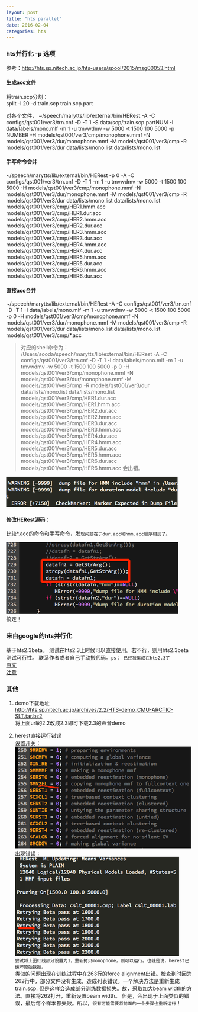 ```yaml
---
layout: post
title: "hts parallel"
date: 2016-02-04
categories: hts
---
```

### hts并行化 -p 选项 
参考：http://hts.sp.nitech.ac.jp/hts-users/spool/2015/msg00053.html

#### 生成acc文件

将train.scp分割：  
split -l 20 -d train.scp train.scp.part

对各个文件，
~/speech/marytts/lib/external/bin/HERest -A -C configs/qst001/ver3/trn.cnf -D -T 1 -S data/scp/train.scp.partNUM -I data/labels/mono.mlf -m 1 -u tmvwdmv -w 5000 -t 1500 100 5000 -p NUMBER -H  models/qst001/ver3/cmp/monophone.mmf -N models/qst001/ver3/dur/monophone.mmf -M models/qst001/ver3/cmp -R models/qst001/ver3/dur data/lists/mono.list data/lists/mono.list

#### 手写命令合并 
~/speech/marytts/lib/external/bin/HERest -p 0 -A -C configs/qst001/ver3/trn.cnf -D -T 1   -m 1 -u tmvwdmv -w 5000 -t 1500 100 5000  -H  models/qst001/ver3/cmp/monophone.mmf -N models/qst001/ver3/dur/monophone.mmf -M models/qst001/ver3/cmp -R models/qst001/ver3/dur data/lists/mono.list data/lists/mono.list models/qst001/ver3/cmp/HER1.hmm.acc models/qst001/ver3/cmp/HER1.dur.acc models/qst001/ver3/cmp/HER2.hmm.acc models/qst001/ver3/cmp/HER2.dur.acc models/qst001/ver3/cmp/HER3.hmm.acc models/qst001/ver3/cmp/HER3.dur.acc models/qst001/ver3/cmp/HER4.hmm.acc models/qst001/ver3/cmp/HER4.dur.acc models/qst001/ver3/cmp/HER5.hmm.acc models/qst001/ver3/cmp/HER5.dur.acc models/qst001/ver3/cmp/HER6.hmm.acc models/qst001/ver3/cmp/HER6.dur.acc

#### 直接acc合并 
~/speech/marytts/lib/external/bin/HERest -A -C configs/qst001/ver3/trn.cnf -D -T 1  -I data/labels/mono.mlf -m 1 -u tmvwdmv -w 5000 -t 1500 100 5000 -p 0 -H  models/qst001/ver3/cmp/monophone.mmf -N models/qst001/ver3/dur/monophone.mmf -M models/qst001/ver3/cmp -R models/qst001/ver3/dur data/lists/mono.list data/lists/mono.list models/qst001/ver3/cmp/*.acc
> 对应的shell命令为：
/Users/sooda/speech/marytts/lib/external/bin/HERest -A -C configs/qst001/ver3/trn.cnf -D -T 1 -I data/labels/mono.mlf -m 1 -u tmvwdmv -w 5000 -t 1500 100 5000 -p 0 -H models/qst001/ver3/cmp/monophone.mmf -N models/qst001/ver3/dur/monophone.mmf -M models/qst001/ver3/cmp -R models/qst001/ver3/dur data/lists/mono.list data/lists/mono.list models/qst001/ver3/cmp/HER1.dur.acc models/qst001/ver3/cmp/HER1.hmm.acc models/qst001/ver3/cmp/HER2.dur.acc models/qst001/ver3/cmp/HER2.hmm.acc models/qst001/ver3/cmp/HER3.dur.acc models/qst001/ver3/cmp/HER3.hmm.acc models/qst001/ver3/cmp/HER4.dur.acc models/qst001/ver3/cmp/HER4.hmm.acc models/qst001/ver3/cmp/HER5.dur.acc models/qst001/ver3/cmp/HER5.hmm.acc models/qst001/ver3/cmp/HER6.dur.acc models/qst001/ver3/cmp/HER6.hmm.acc
会出错。

![image](../assets/hts_parallel/acc_error.png)

#### 修改HERest源码：  
比较*.acc的命令和手写命令，发`现问题在于dur.acc和hmm.acc顺序相反了。`

![image](../assets/hts_parallel/herest_bugfix.png)  
搞定！


### 来自google的hts并行化
基于hts2.3beta。 测试在hts2.3上时候可以直接使用。若不行，则用hts2.3beta测试可行性。 联系作者或者自己手动搬代码。`ps： 已经被集成在hts2.3了`  
[原文](http://hts.sp.nitech.ac.jp/hts-users/spool/2015/msg00127.html)  
[注意](http://hts.sp.nitech.ac.jp/hts-users/spool/2016/msg00002.html)


### 其他
1. demo下载地址  
http://hts.sp.nitech.ac.jp/archives/2.2/HTS-demo_CMU-ARCTIC-SLT.tar.bz2  
将上面url的2.2改成2.3即可下载2.3的声音demo

2. herest直接运行错误  
设置开关：  
![image](../assets/hts_parallel/switch_config.png)  
出现错误：  
![image](../assets/hts_parallel/herest_fail.png)  
`尝试将上图红线部分设置为1，重新拷贝monophone，则可以运行。也就是说，herest已破坏原始数据。`  
 类似的问题出现在训练过程中在263行的force alignment出错。检查到时因为262行中，部分文件没有生成，造成列表错误。一个解决方法是重新生成train.scp. 但是这样会造成部分训练数据损失。故，采取加大beam width的方法。直接将262打开，重新设置beam width。 但是，会出现于上面类似的错误，最后每个样本都失败。所以，`很有可能需要将前面的一个步骤也重新运行`！